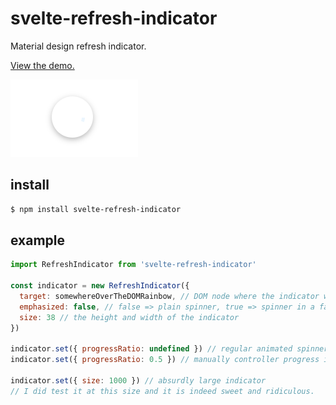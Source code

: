 # svelte-refresh-indicator

Material design refresh indicator.

[View the demo.](https://m59peacemaker.github.io/svelte-refresh-indicator/)

![svelte-refresh-indicator](https://raw.githubusercontent.com/m59peacemaker/svelte-refresh-indicator/master/refresh-indicator.gif "svelte-refresh-indicator")

## install

```sh
$ npm install svelte-refresh-indicator
```

## example

```js
import RefreshIndicator from 'svelte-refresh-indicator'

const indicator = new RefreshIndicator({
  target: somewhereOverTheDOMRainbow, // DOM node where the indicator will be rendered
  emphasized: false, // false => plain spinner, true => spinner in a fancy container
  size: 38 // the height and width of the indicator
})

indicator.set({ progressRatio: undefined }) // regular animated spinner
indicator.set({ progressRatio: 0.5 }) // manually controller progress indicator

indicator.set({ size: 1000 }) // absurdly large indicator
// I did test it at this size and it is indeed sweet and ridiculous.
```

